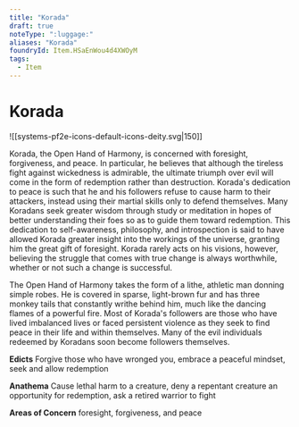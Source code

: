 ```yaml
---
title: "Korada"
draft: true
noteType: ":luggage:"
aliases: "Korada"
foundryId: Item.HSaEnWou4d4XWOyM
tags:
  - Item
---
```


# Korada
![[systems-pf2e-icons-default-icons-deity.svg|150]]

Korada, the Open Hand of Harmony, is concerned with foresight, forgiveness, and peace. In particular, he believes that although the tireless fight against wickedness is admirable, the ultimate triumph over evil will come in the form of redemption rather than destruction. Korada's dedication to peace is such that he and his followers refuse to cause harm to their attackers, instead using their martial skills only to defend themselves. Many Koradans seek greater wisdom through study or meditation in hopes of better understanding their foes so as to guide them toward redemption. This dedication to self-awareness, philosophy, and introspection is said to have allowed Korada greater insight into the workings of the universe, granting him the great gift of foresight. Korada rarely acts on his visions, however, believing the struggle that comes with true change is always worthwhile, whether or not such a change is successful.

The Open Hand of Harmony takes the form of a lithe, athletic man donning simple robes. He is covered in sparse, light-brown fur and has three monkey tails that constantly writhe behind him, much like the dancing flames of a powerful fire. Most of Korada's followers are those who have lived imbalanced lives or faced persistent violence as they seek to find peace in their life and within themselves. Many of the evil individuals redeemed by Koradans soon become followers themselves.

**Edicts** Forgive those who have wronged you, embrace a peaceful mindset, seek and allow redemption

**Anathema** Cause lethal harm to a creature, deny a repentant creature an opportunity for redemption, ask a retired warrior to fight

**Areas of Concern** foresight, forgiveness, and peace

